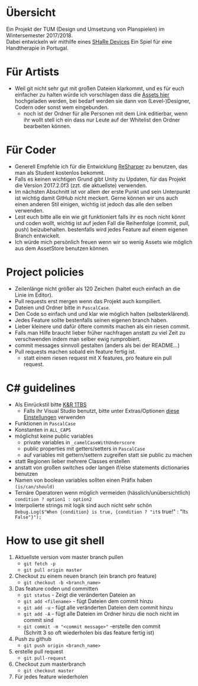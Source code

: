 # Übersicht

Ein Projekt der TUM (Design und Umsetzung von Planspielen) im Wintersemester 2017/2018.  
Dabei entwickeln wir mithilfe eines [SHaRe Devices](https://remotelab.fe.up.pt/instrumented_devices/share.php) Ein Spiel für eine Handtherapie in Portugal.

# Für Artists

* Weil git nicht sehr gut mit großen Dateien klarkommt, und es für euch einfacher zu halten würde ich vorschlagen dass die [Assets hier](https://goo.gl/ynbDtW) hochgeladen werden, bei bedarf werden sie dann von (Level-)Designer, Codern oder sonst wem eingebunden.
  * noch ist der Ordner für alle Personen mit dem Link editierbar, wenn ihr wollt stell ich ein dass nur Leute auf der Whitelist den Ordner bearbeiten können.

# Für Coder

* Generell Empfehle ich für die Entwicklung [ReSharper](https://www.jetbrains.com/resharper/) zu benutzen, das man als Student kostenlos bekommt.  
* Falls es keinen wichtigen Grund gibt Unity zu Updaten, für das Projekt die Version 2017.2.0f3 (zzt. die aktuellste) verwenden.  
* Im nächsten Abschnitt ist vor allem der erste Punkt und sein Unterpunkt ist wichtig damit GitHub nicht meckert. Gerne können wir uns auch einen anderen Stil einigen, wichtig ist jedoch das alle den selben verwenden.  
* Lest euch bitte alle ein wie git funktioniert falls ihr es noch nicht könnt und coden wollt, wichtig ist auf jeden Fall die Reihenfolge (commit, pull, push) beizubehalten. bestenfalls wird jedes Feature auf einem eigenen Branch entwickelt.  
* Ich würde mich persönlich freuen wenn wir so wenig Assets wie möglich aus dem AssetStore benutzen können.

# Project policies

* Zeilenlänge nicht größer als 120 Zeichen (haltet euch einfach an die Linie im Editor).
* Pull requests erst mergen wenn das Projekt auch kompiliert.
* Dateien und Ordner bitte in `PascalCase`.
* Den Code so einfach und und klar wie möglich halten (selbsterklärend).
* Jedes Feature sollte bestenfalls seinen eigenen branch haben.
* Lieber kleinere und dafür öftere commits machen als ein riesen commit.
* Falls man Hilfe braucht lieber früher nachfragen anstatt zu viel Zeit zu verschwenden indem man selber ewig rumprobiert.
* commit messages sinnvoll gestalten (anders als bei der README...)
* Pull requests machen sobald ein feature fertig ist.
    * statt einem riesen request mit X features, pro feature ein pull request.

# C# guidelines

* Als Einrückstil bitte [K&R 1TBS](https://en.wikipedia.org/wiki/Indentation_style#Variant:_1TBS_.28OTBS.29)
   * Falls ihr Visual Studio benutzt, bitte unter Extras/Optionen [diese Einstellungen](https://imgur.com/a/7IUc1) verwenden 
* Funktionen in `PascalCase`
* Konstanten in `ALL_CAPS`
* möglichst keine public variables
    * private variables in `_camelCaseWithUnderscore`
    * public properties mit getters/setters in `PascalCase`
    * auf variables mit gettern/settern zugreifen statt sie public zu machen
* statt Regionen lieber mehrere Classes erstellen
* anstatt von großen switches oder langen if/else statements dictionaries benutzen
* Namen von boolean variables sollten einen Präfix haben `(is/can/should)`
* Ternäre Operatoren wenn möglich vermeiden (hässlich/unübersichtlich) `condition ? option1 : option2`
* Interpolierte strings mit logik sind auch nicht sehr schön `Debug.Log($"When {condition} is true, {condition ? "it`s true!" : "It`s False"}");`

# How to use git shell 
1. Aktuellste version vom master branch pullen
    * `git fetch -p`
    * `git pull origin master`
2. Checkout zu einem neuen branch (ein branch pro feature)
    * `git checkout -b <branch_name>`
3. Das feature coden und committen
    * `git status` - Zeigt die veränderten Dateien an
    * `git add <filename>` - fügt Dateien dem commit hinzu
    * `git add -u` - fügt alle veränderten Dateien dem commit hinzu
    * `git add -A` - fügt alle Dateien im Ordner hinzu die noch nicht im commit sind
    * `git commit -m "<commit message>"` -erstelle den commit  
(Schritt 3 so oft wiederholen bis das feature fertig ist)  
4. Push zu github
    * `git push origin <branch_name>`
5. erstelle pull request
    * `git pull-request`
6. Checkout zum masterbranch
    * `git checkout master`
7. Für jedes feature wiederholen
